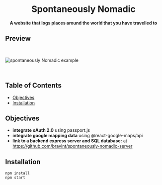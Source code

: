 <h1 align="center">Spontaneously Nomadic</h1>

<div align="center">
  <strong>A website that logs places around the world that you have travelled to</strong>
</div>

## Preview

<br />

![spontaneously Nomadic example](./preview.gif)

<br />

## Table of Contents

-   [Objectives](#Objectives)
-   [Installation](#installation)

## Objectives

-   **integrate oAuth 2.0** using passport.js
-   **integrate google mapping data** using @react-google-maps/api
-   **link to a backend express server and SQL database:** at https://github.com/bravint/spontaneously-nomadic-server

## Installation

`npm install`\
`npm start`

